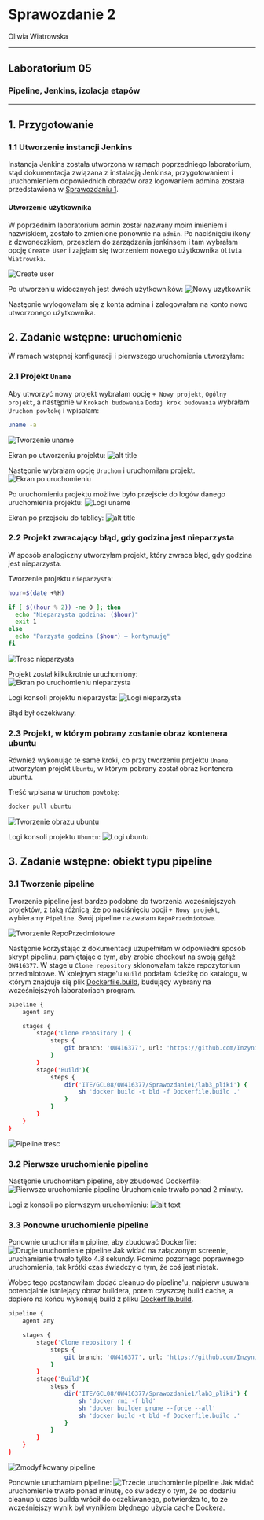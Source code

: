 # Sprawozdanie 2

Oliwia Wiatrowska


---


## **Laboratorium 05**

### **Pipeline, Jenkins, izolacja etapów**


---

## **1. Przygotowanie**

### 1.1 Utworzenie instancji Jenkins
Instancja Jenkins została utworzona w ramach poprzedniego laboratorium, stąd dokumentacja związana z instalacją Jenkinsa, przygotowaniem i uruchomieniem odpowiednich obrazów oraz logowaniem admina została przedstawiona w [Sprawozdaniu 1](../Sprawozdanie1/README.md).

#### Utworzenie użytkownika
W poprzednim laboratorium admin został nazwany moim imieniem i nazwiskiem, zostało to zmienione ponownie na `admin`. Po naciśnięciu ikony z dzwoneczkiem, przeszłam do zarządzania jenkinsem i tam wybrałam opcję `Create User` i zajęłam się tworzeniem nowego użytkownika `Oliwia Wiatrowska`.

![Create user](lab5ss/panel_tworzenia_uzytkownika.png)

Po utworzeniu widocznych jest dwóch użytkowników:
![Nowy uzytkownik](lab5ss/utworzenie_nowego_uzytkownika.png)

Następnie wylogowałam się z konta admina i zalogowałam na konto nowo utworzonego użytkownika.

## **2. Zadanie wstępne: uruchomienie**
W ramach wstępnej konfiguracji i pierwszego uruchomienia utworzyłam:

### 2.1 Projekt `Uname`
Aby utworzyć nowy projekt wybrałam opcję `+ Nowy projekt`, `Ogólny projekt`, a następnie w `Krokach budowania` `Dodaj krok budowania` wybrałam `Uruchom powłokę` i wpisałam:
```bash
uname -a
```
![Tworzenie uname](lab5ss/tworzenie_projektu_uname.png)

Ekran po utworzeniu projektu:
![alt title](lab5ss/ekran_po_utworzeniu_uname.png)

Następnie wybrałam opcję `Uruchom` i uruchomiłam projekt.
![Ekran po uruchomieniu](lab5ss/ekran_po_uruchomieniu_uname.png)

Po uruchomieniu projektu możliwe było przejście do logów danego uruchomienia projektu:
![Logi uname](lab5ss/logi_uname.png)

Ekran po przejściu do tablicy:
![alt title](lab5ss/ekran_po_przejsciu_do_tablicy.png)

### 2.2 Projekt zwracający błąd, gdy godzina jest nieparzysta
W sposób analogiczny utworzyłam projekt, który zwraca błąd, gdy godzina jest nieparzysta.

Tworzenie projektu `nieparzysta`:
```bash
hour=$(date +%H)

if [ $((hour % 2)) -ne 0 ]; then
  echo "Nieparzysta godzina: ($hour)"
  exit 1
else
  echo "Parzysta godzina ($hour) — kontynuuję"
fi
```
![Tresc nieparzysta](lab5ss/tresc_nieparzystagodzina.png) 

Projekt został kilkukrotnie uruchomiony:
![Ekran po uruchomieniu nieparzysta](lab5ss/ekran_po_uruchomieniu_nieparzysta.png)

Logi konsoli projektu nieparzysta:
![Logi nieparzysta](lab5ss/log_konsola_nieparzysta_godzina.png)

Błąd był oczekiwany.

### 2.3 Projekt, w którym pobrany zostanie obraz kontenera ubuntu
Również wykonując te same kroki, co przy tworzeniu projektu `Uname`, utworzyłam projekt `Ubuntu`, w którym pobrany został obraz kontenera ubuntu.

Treść wpisana w `Uruchom powłokę`:
```bash
docker pull ubuntu
```
![Tworzenie obrazu ubuntu](lab5ss/tworzenie_obrazu_ubuntu.png)

Logi konsoli projektu `Ubuntu`:
![Logi ubuntu](lab5ss/logi_ubuntu.png)

## **3. Zadanie wstępne: obiekt typu pipeline**
### 3.1 Tworzenie pipeline
Tworzenie pipeline jest bardzo podobne do tworzenia wcześniejszych projektów, z taką różnicą, że po naciśnięciu opcji `+ Nowy projekt`, wybieramy `Pipeline`. Swój pipeline nazwałam `RepoPrzedmiotowe`.

![Tworzenie RepoPrzedmiotowe](lab5ss/tworzenie_pipeline_RepoPrzedmiotowe.png)

Następnie korzystając z dokumentacji uzupełniłam w odpowiedni sposób skrypt pipelinu, pamiętając o tym, aby zrobić checkout na swoją gałąź `OW416377`. W stage'u `Clone repository` sklonowałam także repozytorium przedmiotowe. 
W kolejnym stage'u `Build` podałam ścieżkę do katalogu, w którym znajduje się plik [Dockerfile.build](../Sprawozdanie1/lab3_pliki/Dockerfile.build), budujący wybrany na wcześniejszych laboratoriach program. 

```bash
pipeline {
    agent any

    stages {
        stage('Clone repository') {
            steps {
                git branch: 'OW416377', url: 'https://github.com/InzynieriaOprogramowaniaAGH/MDO2025_INO.git'
            }
        }
        stage('Build'){
            steps {
                dir('ITE/GCL08/OW416377/Sprawozdanie1/lab3_pliki') {
                    sh 'docker build -t bld -f Dockerfile.build .'
                }
            }
        }
    }
}
```

![Pipeline tresc](lab5ss/pipeline_tresc.png)

### 3.2 Pierwsze uruchomienie pipeline
Następnie uruchomiłam pipeline, aby zbudować Dockerfile:
![Pierwsze uruchomienie pipeline](lab5ss/pierwsze_uruchomienie_pipeline.png)
Uruchomienie trwało ponad 2 minuty.

Logi z konsoli po pierwszym uruchomieniu:
![alt text](lab5ss/screen_z_konsoli_pierwszy_pipeline.png)

### 3.3 Ponowne uruchomienie pipeline
Ponownie uruchomiłam pipline, aby zbudować Dockerfile:
![Drugie uruchomienie pipeline](lab5ss/uruchomienie_drugi_raz_pipeline_krótki_czas_zaznaczenie.png)
Jak widać na załączonym screenie, uruchamianie trwało tylko 4.8 sekundy. Pomimo pozornego poprawnego uruchomienia, tak krótki czas świadczy o tym, że coś jest nietak.

Wobec tego postanowiłam dodać cleanup do pipeline'u, najpierw usuwam potencjalnie istniejący obraz buildera, potem czyszczę build cache, a dopiero na końcu wykonuję build z pliku [Dockerfile.build](../Sprawozdanie1/lab3_pliki/Dockerfile.build). 

```bash
pipeline {
    agent any

    stages {
        stage('Clone repository') {
            steps {
                git branch: 'OW416377', url: 'https://github.com/InzynieriaOprogramowaniaAGH/MDO2025_INO.git'
            }
        }
        stage('Build'){
            steps {
                dir('ITE/GCL08/OW416377/Sprawozdanie1/lab3_pliki') {
                    sh 'docker rmi -f bld'
                    sh 'docker builder prune --force --all'
                    sh 'docker build -t bld -f Dockerfile.build .'
                }
            }
        }
    }
}
```
![Zmodyfikowany pipeline](lab5ss/zmodyfikowany_pipeline.png)

Ponownie uruchamiam pipeline:
![Trzecie uruchomienie pipeline](lab5ss/trzecie_uruchomienie_po_zmianie_pipline.png)
Jak widać uruchomienie trwało ponad minutę, co świadczy o tym, że po dodaniu cleanup'u czas builda wrócił do oczekiwanego, potwierdza to, to że wcześniejszy wynik był wynikiem błędnego użycia cache Dockera.